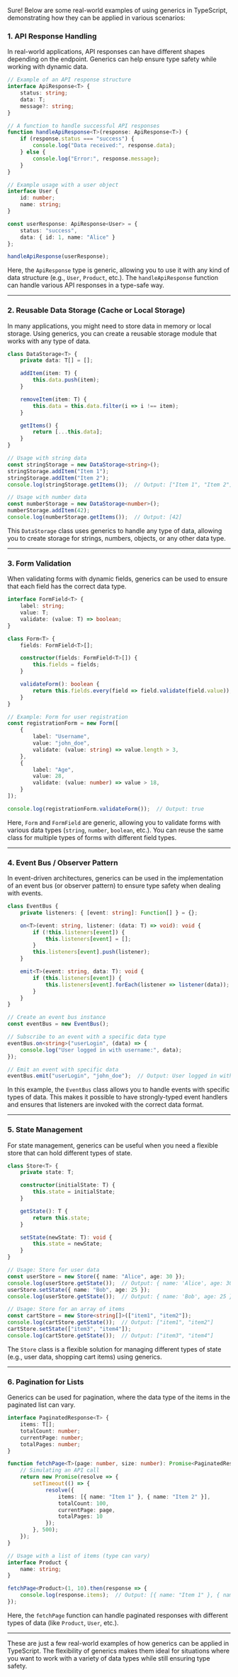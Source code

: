 Sure! Below are some real-world examples of using generics in TypeScript, demonstrating how they can be applied in various scenarios:

### 1. **API Response Handling**

In real-world applications, API responses can have different shapes depending on the endpoint. Generics can help ensure type safety while working with dynamic data.

```typescript
// Example of an API response structure
interface ApiResponse<T> {
    status: string;
    data: T;
    message?: string;
}

// A function to handle successful API responses
function handleApiResponse<T>(response: ApiResponse<T>) {
    if (response.status === "success") {
        console.log("Data received:", response.data);
    } else {
        console.log("Error:", response.message);
    }
}

// Example usage with a user object
interface User {
    id: number;
    name: string;
}

const userResponse: ApiResponse<User> = {
    status: "success",
    data: { id: 1, name: "Alice" }
};

handleApiResponse(userResponse);
```

Here, the `ApiResponse` type is generic, allowing you to use it with any kind of data structure (e.g., `User`, `Product`, etc.). The `handleApiResponse` function can handle various API responses in a type-safe way.

---

### 2. **Reusable Data Storage (Cache or Local Storage)**

In many applications, you might need to store data in memory or local storage. Using generics, you can create a reusable storage module that works with any type of data.

```typescript
class DataStorage<T> {
    private data: T[] = [];

    addItem(item: T) {
        this.data.push(item);
    }

    removeItem(item: T) {
        this.data = this.data.filter(i => i !== item);
    }

    getItems() {
        return [...this.data];
    }
}

// Usage with string data
const stringStorage = new DataStorage<string>();
stringStorage.addItem("Item 1");
stringStorage.addItem("Item 2");
console.log(stringStorage.getItems());  // Output: ["Item 1", "Item 2"]

// Usage with number data
const numberStorage = new DataStorage<number>();
numberStorage.addItem(42);
console.log(numberStorage.getItems());  // Output: [42]
```

This `DataStorage` class uses generics to handle any type of data, allowing you to create storage for strings, numbers, objects, or any other data type.

---

### 3. **Form Validation**

When validating forms with dynamic fields, generics can be used to ensure that each field has the correct data type.

```typescript
interface FormField<T> {
    label: string;
    value: T;
    validate: (value: T) => boolean;
}

class Form<T> {
    fields: FormField<T>[];

    constructor(fields: FormField<T>[]) {
        this.fields = fields;
    }

    validateForm(): boolean {
        return this.fields.every(field => field.validate(field.value));
    }
}

// Example: Form for user registration
const registrationForm = new Form([
    {
        label: "Username",
        value: "john_doe",
        validate: (value: string) => value.length > 3,
    },
    {
        label: "Age",
        value: 28,
        validate: (value: number) => value > 18,
    }
]);

console.log(registrationForm.validateForm());  // Output: true
```

Here, `Form` and `FormField` are generic, allowing you to validate forms with various data types (`string`, `number`, `boolean`, etc.). You can reuse the same class for multiple types of forms with different field types.

---

### 4. **Event Bus / Observer Pattern**

In event-driven architectures, generics can be used in the implementation of an event bus (or observer pattern) to ensure type safety when dealing with events.

```typescript
class EventBus {
    private listeners: { [event: string]: Function[] } = {};

    on<T>(event: string, listener: (data: T) => void): void {
        if (!this.listeners[event]) {
            this.listeners[event] = [];
        }
        this.listeners[event].push(listener);
    }

    emit<T>(event: string, data: T): void {
        if (this.listeners[event]) {
            this.listeners[event].forEach(listener => listener(data));
        }
    }
}

// Create an event bus instance
const eventBus = new EventBus();

// Subscribe to an event with a specific data type
eventBus.on<string>("userLogin", (data) => {
    console.log("User logged in with username:", data);
});

// Emit an event with specific data
eventBus.emit("userLogin", "john_doe");  // Output: User logged in with username: john_doe
```

In this example, the `EventBus` class allows you to handle events with specific types of data. This makes it possible to have strongly-typed event handlers and ensures that listeners are invoked with the correct data format.

---

### 5. **State Management**

For state management, generics can be useful when you need a flexible store that can hold different types of state.

```typescript
class Store<T> {
    private state: T;

    constructor(initialState: T) {
        this.state = initialState;
    }

    getState(): T {
        return this.state;
    }

    setState(newState: T): void {
        this.state = newState;
    }
}

// Usage: Store for user data
const userStore = new Store({ name: "Alice", age: 30 });
console.log(userStore.getState());  // Output: { name: 'Alice', age: 30 }
userStore.setState({ name: "Bob", age: 25 });
console.log(userStore.getState());  // Output: { name: 'Bob', age: 25 }

// Usage: Store for an array of items
const cartStore = new Store<string[]>(["item1", "item2"]);
console.log(cartStore.getState());  // Output: ["item1", "item2"]
cartStore.setState(["item3", "item4"]);
console.log(cartStore.getState());  // Output: ["item3", "item4"]
```

The `Store` class is a flexible solution for managing different types of state (e.g., user data, shopping cart items) using generics.

---

### 6. **Pagination for Lists**

Generics can be used for pagination, where the data type of the items in the paginated list can vary.

```typescript
interface PaginatedResponse<T> {
    items: T[];
    totalCount: number;
    currentPage: number;
    totalPages: number;
}

function fetchPage<T>(page: number, size: number): Promise<PaginatedResponse<T>> {
    // Simulating an API call
    return new Promise(resolve => {
        setTimeout(() => {
            resolve({
                items: [{ name: "Item 1" }, { name: "Item 2" }],
                totalCount: 100,
                currentPage: page,
                totalPages: 10
            });
        }, 500);
    });
}

// Usage with a list of items (type can vary)
interface Product {
    name: string;
}

fetchPage<Product>(1, 10).then(response => {
    console.log(response.items);  // Output: [{ name: "Item 1" }, { name: "Item 2" }]
});
```

Here, the `fetchPage` function can handle paginated responses with different types of data (like `Product`, `User`, etc.).

---

These are just a few real-world examples of how generics can be applied in TypeScript. The flexibility of generics makes them ideal for situations where you want to work with a variety of data types while still ensuring type safety.